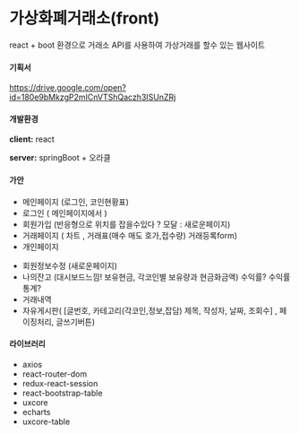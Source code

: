 # 가상화폐거래소(front)

react + boot 환경으로 거래소 API를 사용하여 가상거래를 할수 있는 웹사이트

#### 기획서 ####
https://drive.google.com/open?id=180e9bMkzgP2mICnVTShQaczh3ISUnZRj

#### 개발환경 ####
**client:**  react

**server:**  springBoot + 오라클



#### 가안 ####

+ 메인페이지 (로그인, 코인현황표)
+ 로그인 ( 메인페이지에서 )
+ 회원가입 (반응형으로 위치를 잡을수있다 ? 모달 : 새로운페이지)
+ 거래페이지 ( 차트 , 거래표(매수 매도 호가,접수량) 거래등록form)
+ 개인페이지
- 회원정보수정 (새로운페이지)
- 나의잔고 (대시보드느낌! 보유현금, 각코인별 보유량과 현금화금액) 수익률?
수익률통계?
- 거래내역
- 자유게시판( [글번호, 카테고리(각코인,정보,잡담) 제목, 작성자, 날짜, 조회수] ,
페이징처리, 글쓰기버튼)

#### 라이브러리  ####
+ axios
+ react-router-dom
+ redux-react-session
+ react-bootstrap-table
+ uxcore
+ echarts
+ uxcore-table